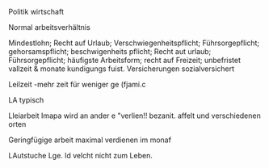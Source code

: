 Politik wirtschaft

Normal arbeitsverhältnis

Mindestlohn; Recht auf Urlaub; Verschwiegenheitspflicht; Führsorgepflicht; gehorsamspflicht; beschwigenheits pflicht; Recht aut urlaub; Führsorgepflicht; häufigste Arbeitsform; recht auf Freizeit; unbefristet vallzeit & monate kundigungs fuist. Versicherungen sozialversichert

Leilzeit -mehr zeit für weniger ge (fjami.c

LA typisch

Lleiarbeit Imapa wird an ander e "verlien!! bezanit. affelt und verschiedenen orten

Geringfügige arbeit maximal verdienen im monaf

LAutstuche Lge. ld velcht nicht zum Leben.